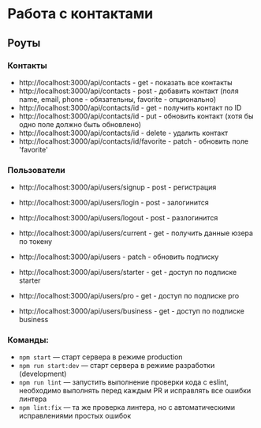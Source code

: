 # Работа с контактами

## Роуты

### Контакты

- http://localhost:3000/api/contacts - get - показать все контакты
- http://localhost:3000/api/contacts - post - добавить контакт (поля name, email, phone - обязательны, favorite - опционально)
- http://localhost:3000/api/contacts/id - get - получить контакт по ID
- http://localhost:3000/api/contacts/id - put - обновить контакт (хотя бы одно поле должно быть обновлено)
- http://localhost:3000/api/contacts/id - delete - удалить контакт
- http://localhost:3000/api/contacts/id/favorite - patch - обновить поле 'favorite'

### Пользователи

- http://localhost:3000/api/users/signup - post - регистрация

- http://localhost:3000/api/users/login - post - залогинится

- http://localhost:3000/api/users/logout - post - разлогинится

- http://localhost:3000/api/users/current - get - получить данные юзера по токену

- http://localhost:3000/api/users - patch - обновить подписку

- http://localhost:3000/api/users/starter - get - доступ по подписке starter

- http://localhost:3000/api/users/pro - get - доступ по подписке pro

- http://localhost:3000/api/users/business - get - доступ по подписке business

### Команды:

- `npm start` &mdash; старт сервера в режиме production
- `npm run start:dev` &mdash; старт сервера в режиме разработки (development)
- `npm run lint` &mdash; запустить выполнение проверки кода с eslint, необходимо выполнять перед каждым PR и исправлять все ошибки линтера
- `npm lint:fix` &mdash; та же проверка линтера, но с автоматическими исправлениями простых ошибок
